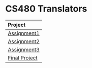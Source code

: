 # CS480 Translators

|Project|
|:-------------|
|[Assignment1]()|
|[Assignment2]()|
|[Assignment3]()|
|[Final Project]()|
